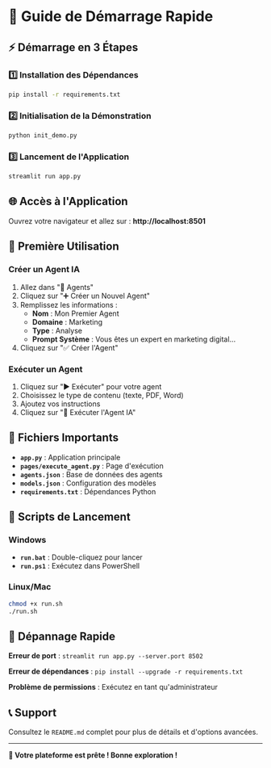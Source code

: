# 🚀 Guide de Démarrage Rapide

## ⚡ Démarrage en 3 Étapes

### 1️⃣ Installation des Dépendances
```bash
pip install -r requirements.txt
```

### 2️⃣ Initialisation de la Démonstration
```bash
python init_demo.py
```

### 3️⃣ Lancement de l'Application
```bash
streamlit run app.py
```

## 🌐 Accès à l'Application
Ouvrez votre navigateur et allez sur : **http://localhost:8501**

## 🎯 Première Utilisation

### Créer un Agent IA
1. Allez dans "🤖 Agents"
2. Cliquez sur "➕ Créer un Nouvel Agent"
3. Remplissez les informations :
   - **Nom** : Mon Premier Agent
   - **Domaine** : Marketing
   - **Type** : Analyse
   - **Prompt Système** : Vous êtes un expert en marketing digital...
4. Cliquez sur "✅ Créer l'Agent"

### Exécuter un Agent
1. Cliquez sur "▶️ Exécuter" pour votre agent
2. Choisissez le type de contenu (texte, PDF, Word)
3. Ajoutez vos instructions
4. Cliquez sur "🚀 Exécuter l'Agent IA"

## 📁 Fichiers Importants

- **`app.py`** : Application principale
- **`pages/execute_agent.py`** : Page d'exécution
- **`agents.json`** : Base de données des agents
- **`models.json`** : Configuration des modèles
- **`requirements.txt`** : Dépendances Python

## 🔧 Scripts de Lancement

### Windows
- **`run.bat`** : Double-cliquez pour lancer
- **`run.ps1`** : Exécutez dans PowerShell

### Linux/Mac
```bash
chmod +x run.sh
./run.sh
```

## 🐛 Dépannage Rapide

**Erreur de port** : `streamlit run app.py --server.port 8502`

**Erreur de dépendances** : `pip install --upgrade -r requirements.txt`

**Problème de permissions** : Exécutez en tant qu'administrateur

## 📞 Support
Consultez le `README.md` complet pour plus de détails et d'options avancées.

---

**🎉 Votre plateforme est prête ! Bonne exploration !**
